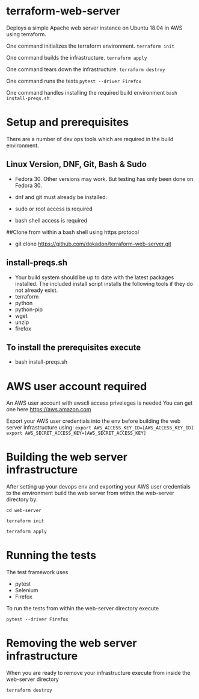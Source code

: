 # terraform-web-server
Deploys a simple Apache web server instance on Ubuntu 18.04 in AWS using terraform.

One command initializes the terraform environment.
``terraform init``

One command builds the infrastructure.
``terraform apply``

One command tears down the infrastructure.
``terraform destroy``

One command runs the tests
``pytest --driver Firefox``

One command handles installing the required build environment
``bash install-preqs.sh``


# Setup and prerequisites

There are a number of dev ops tools which are required in the build environment.

## Linux Version, DNF, Git, Bash & Sudo
* Fedora 30.  Other versions may work.  But testing has only been done on Fedora 30.

* dnf and git must already be installed.

* sudo or root access is required

* bash shell access is required

##Clone from within a bash shell using https protocol
*  git clone https://github.com/dokadon/terraform-web-server.git

## install-preqs.sh
* Your build system should be up to date with the latest packages installed.  The included install script installs the following tools if they do not already exist.
* terraform
* python
* python-pip
* wget
* unzip
* firefox

## To install the prerequisites execute
* bash install-preqs.sh

# AWS user account required
An AWS user account with awscli access priveleges is needed
You can get one here https://aws.amazon.com

Export your AWS user credentials into the env before building the web server infrastructure using:
``export AWS_ACCESS_KEY_ID=[AWS_ACCESS_KEY_ID]``
``export AWS_SECRET_ACCESS_KEY=[AWS_SECRET_ACCESS_KEY]``

# Building the web server infrastructure

After setting up your devops env and exporting your AWS user credentials to the environment build the web server from within the web-server directory by:

``cd web-server``

``terraform init``

``terraform apply``

# Running the tests

The test framework uses
* pytest
* Selenium
* Firefox

To run the tests from within the web-server directory execute

``pytest --driver Firefox``


# Removing the web server infrastructure

When you are ready to remove your infrastructure execute from inside the web-server directory

``terraform destroy``
